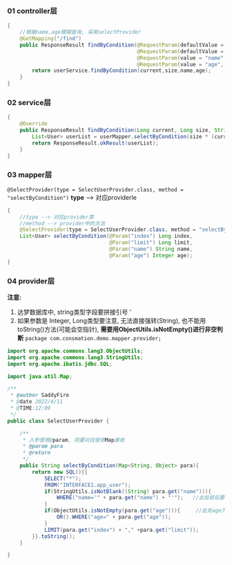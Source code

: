 ### 01 controller层
```java
{
	//根据name,age模糊查询, 采用selectProvider
	@GetMapping("/find")
	public ResponseResult findByCondition(@RequestParam(defaultValue = "1") Long current,
										  @RequestParam(defaultValue = "10") Long size,
										  @RequestParam(value = "name", required = false)String name,
										  @RequestParam(value = "age", required = false)Integer age){
		return userService.findByCondition(current,size,name,age);
	}
}
```


### 02 service层
```java
{
	@Override
	public ResponseResult findByCondition(Long current, Long size, String name, Integer age) {
		List<User> userList = userMapper.selectByCondition(size * (current-1),size,name,age);
		return ResponseResult.okResult(userList);
	}
}
```

### 03 mapper层
`@SelectProvider(type = SelectUserProvider.class, method = "selectByCondition")`
**type** --> 对应providerle
```java
{
	//type --> 对应provider类
	//method --> provider中的方法
	@SelectProvider(type = SelectUserProvider.class, method = "selectByCondition")
	List<User> selectByCondition(@Param("index") Long index,
								 @Param("limit") Long limit,
								 @Param("name") String name,
								 @Param("age") Integer age);
}
```


### 04 provider层
**注意:**
1. 达梦数据库中, string类型字段要拼接引号  '
2. 如果参数是 Integer, Long类型要注意, 无法直接强转(String), 也不能用toString()方法(可能会空指针), **需要用ObjectUtils.isNotEmpty()进行非空判断**
`package com.consmation.demo.mapper.provider;`
```java
import org.apache.commons.lang3.ObjectUtils;
import org.apache.commons.lang3.StringUtils;
import org.apache.ibatis.jdbc.SQL;

import java.util.Map;

/**
 * @author SaddyFire
 * @date 2022/4/11
 * @TIME:12:09
 */
public class SelectUserProvider {

    /**
     * 入参使用@param, 则要对应使用Map接收
     * @param para
     * @return
     */
    public String selectByCondition(Map<String, Object> para){
        return new SQL(){{
            SELECT("*");
            FROM("INTERFACE1.app_user");
            if(StringUtils.isNotBlank((String) para.get("name"))){
                WHERE("name='" + para.get("name") + "'");   //此处前后要拼接 ' ,string类型
            }
            if(ObjectUtils.isNotEmpty(para.get("age"))){     //此处age为Integer, 无法强转(String) , 同时: 为了防止age为空, 此处只能用ObjectUtils
                OR().WHERE("age=" + para.get("age"));
            }
            LIMIT(para.get("index") + "," +para.get("limit"));
        }}.toString();
    }

}
```